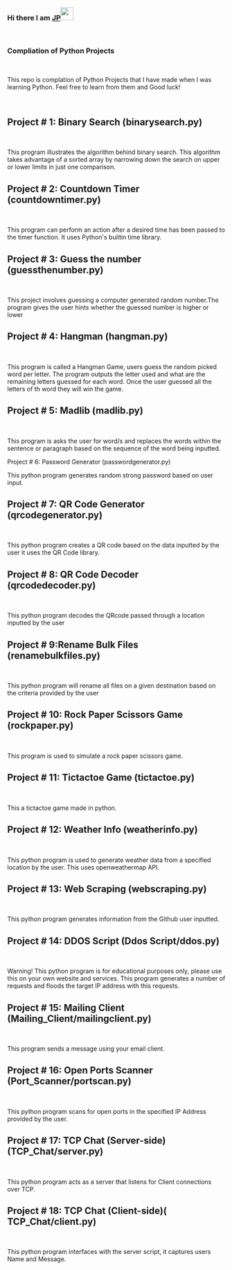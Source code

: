 ### Hi there I am [JP](https://www.linkedin.com/in/jpx/)<img src="https://raw.githubusercontent.com/MartinHeinz/MartinHeinz/master/wave.gif" width="30px">
<br/>

### Compliation of Python Projects
<br/>
<p>
This repo is complation of Python Projects that I have made when I was learning Python. Feel free to learn from them and Good luck!
</p>

<br/>

## Project # 1: Binary Search (binarysearch.py)

<br/>
<p>
This program illustrates the algorithm behind binary search. This algorithm takes advantage of a sorted array by narrowing down the search on upper or lower limits in just one comparison.
</p>

## Project # 2: Countdown Timer (countdowntimer.py)

<br/>
<p>
This program can perform an action after a desired time has been passed to the timer function. It uses Python's builtin time library.
</p>

## Project # 3: Guess the number (guessthenumber.py)

<br/>
<p>
This project involves guessing a computer generated random number.The program gives the user hints whether the guessed number is higher or lower
</p>


## Project # 4: Hangman (hangman.py)

<br/>
<p>
This program is called a Hangman Game, users guess the random picked word per letter. The program outputs the letter used and what are the remaining letters guessed for each word. Once the user guessed all the letters of th word they will win the game.
</p>

## Project # 5: Madlib (madlib.py)

<br/>
<p>
This program is asks the user for word/s and replaces the words within the sentence or paragraph based on the sequence of the word being inputted.
</p

## Project # 6: Password Generator (passwordgenerator.py)

<br/>
<p>
This python program generates random strong password based on user input.
</p>


## Project # 7: QR Code Generator (qrcodegenerator.py)

<br/>
<p>
This python program creates a QR code based on the data inputted by the user it uses the QR Code library.
</p>


## Project # 8: QR Code Decoder (qrcodedecoder.py)

<br/>
<p>
This python program decodes the QRcode passed through a location inputted by the user
</p>



## Project # 9:Rename Bulk Files (renamebulkfiles.py)

<br/>
<p>
This python program will rename all files on a given destination based on the criteria provided by the user
</p>

## Project # 10: Rock Paper Scissors Game (rockpaper.py)

<br/>
<p>
This program is used to simulate a rock paper scissors game.
</p>

## Project # 11: Tictactoe Game (tictactoe.py)

<br/>
<p>
 This a tictactoe game made in python.
</p>


## Project # 12: Weather Info (weatherinfo.py)

<br/>
<p>
This python program is used to generate weather data from a specified location by the user. This uses openweathermap API.
</p>



## Project # 13: Web Scraping (webscraping.py)

<br/>
<p>
This python program generates information from the Github user inputted.
</p>

## Project # 14: DDOS Script (Ddos Script/ddos.py)

<br/>
<p>
Warning! This python program is for educational purposes only, please use this on your own website and services. This program generates a number of requests and floods the target IP address with this requests.
</p>


## Project # 15: Mailing Client (Mailing_Client/mailingclient.py)

<br/>
<p>
This program sends a message using your email client.
</p>

## Project # 16: Open Ports Scanner (Port_Scanner/portscan.py)

<br/>
<p>
This python program scans for open ports in the specified IP Address provided by the user.
</p>

## Project # 17: TCP Chat  (Server-side) (TCP_Chat/server.py)

<br/>
<p>
This python program acts as a server that listens for Client connections over TCP.
</p>

## Project # 18: TCP Chat  (Client-side)( TCP_Chat/client.py)

<br/>
<p>
This python program interfaces with the server script, it captures users Name and Message.
</p>





